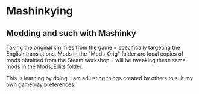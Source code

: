 # Mashinkying
## Modding and such with Mashinky

Taking the original xml files from the game = specifically targeting the English translations.
Mods in the "Mods_Orig" folder are local copies of mods obtained from the Steam workshop. I will be tweaking these same mods in the Mods_Edits folder.

This is learning by doing. I am adjusting things created by others to suit my own gameplay preferences.